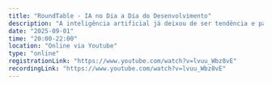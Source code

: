 ```yaml
---
title: "RoundTable - IA no Dia a Dia do Desenvolvimento"
description: "A inteligência artificial já deixou de ser tendência e passou a ser realidade no cotidiano de desenvolvedores ao redor do mundo. Mas como ela pode, de fato, impactar o fluxo de trabalho diário, acelerar a entrega de soluções e melhorar a qualidade do código?"
date: "2025-09-01"
time: "20:00-22:00"
location: "Online via Youtube"
type: "online"
registrationLink: "https://www.youtube.com/watch?v=lvuu_Wbz8vE"
recordingLink: "https://www.youtube.com/watch?v=lvuu_Wbz8vE"
---
```

